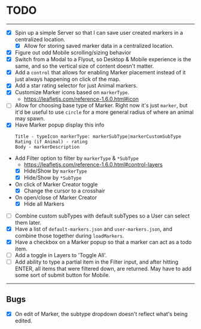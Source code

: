 # TODO

---

- [x] Spin up a simple Server so that I can save user created markers in a
centralized location.
  - [x] Allow for storing saved marker data in a centralized location.
- [x] Figure out odd Mobile scrolling/sizing behavior
- [x] Switch from a Modal to a Flyout, so Desktop & Mobile experience is the
same, and so the vertical size of content doesn't matter.
- [x] Add a `control` that allows for enabling Marker placement instead of it
just always happening on click of the map.
- [x] Add a star rating selector for just Animal markers.
- [x] Customize Marker icons based on `markerType`.
  - https://leafletjs.com/reference-1.6.0.html#icon
- [ ] Allow for choosing base type of Marker. Right now it's just `marker`, but
it'd be useful to use `circle` for a more general radius of where an animal may
spawn.
- [x] Have Marker popup display this info
  ```
  Title - typeIcon markerType: markerSubType|markerCustomSubType
  Rating (if Animal) - rating
  Body - markerDescription
  ```
- Add Filter option to filter by `markerType` & `*SubType`
  - https://leafletjs.com/reference-1.6.0.html#control-layers
  - [x] Hide/Show by `markerType`
  - [x] Hide/Show by `*SubType`
- On click of Marker Creator toggle
  - [x] Change the cursor to a crosshair
- On open/close of Marker Creator
  - [x] Hide all Markers
- [ ] Combine custom subTypes with default subTypes so a User can select them later.
- [x] Have a list of `default-markers.json` and `user-markers.json`, and combine
those together during `loadMarkers`.
- [x] Have a checkbox on a Marker popup so that a marker can act as a todo item.
- [ ] Add a toggle in Layers to 'Toggle All'.
- [ ] Add ability to type a partial item in the Filter input, and after hitting
ENTER, all items that were filtered down, are returned. May have to add some
sort of submit button for Mobile.

---

## Bugs

- [x] On edit of Marker, the subtype dropdown doesn't reflect what's being edited.
